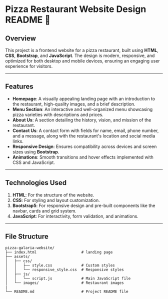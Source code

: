 # Pizza Restaurant Website Design README 🍕

## Overview

This project is a frontend website for a pizza restaurant, built using **HTML**, **CSS**, **Bootstrap**, and **JavaScript**. The design is modern, responsive, and optimized for both desktop and mobile devices, ensuring an engaging user experience for visitors.

---

## Features

- **Homepage**: A visually appealing landing page with an introduction to the restaurant, high-quality images, and a brief description.
- **Menu Section**: An interactive and well-organized menu showcasing pizza varieties with descriptions and prices.
- **About Us**: A section detailing the history, vision, and mission of the restaurant.
- **Contact Us**: A contact form with fields for name, email, phone number, and a message, along with the restaurant's location and social media links.
- **Responsive Design**: Ensures compatibility across devices and screen sizes using **Bootstrap**.
- **Animations**: Smooth transitions and hover effects implemented with CSS and JavaScript.

---

## Technologies Used

1. **HTML**: For the structure of the website.
2. **CSS**: For styling and layout customization.
3. **Bootstrap5**: For responsive design and pre-built components like the navbar, cards and grid system.
4. **JavaScript**: For interactivity, form validation, and animations.

---

## File Structure

```
pizza-galaria-website/
├── index.html                    # landing page
├── assets/
│   ├── css/
│   │   ├── style.css             # Custom styles
│   │   └── responsive_style.css  # Responsive styles
│   ├── js/
│   │   └── script.js             # Main JavaScript file
│   └── images/                   # Restaurant images
|
└── README.md                     # Project README file
```
